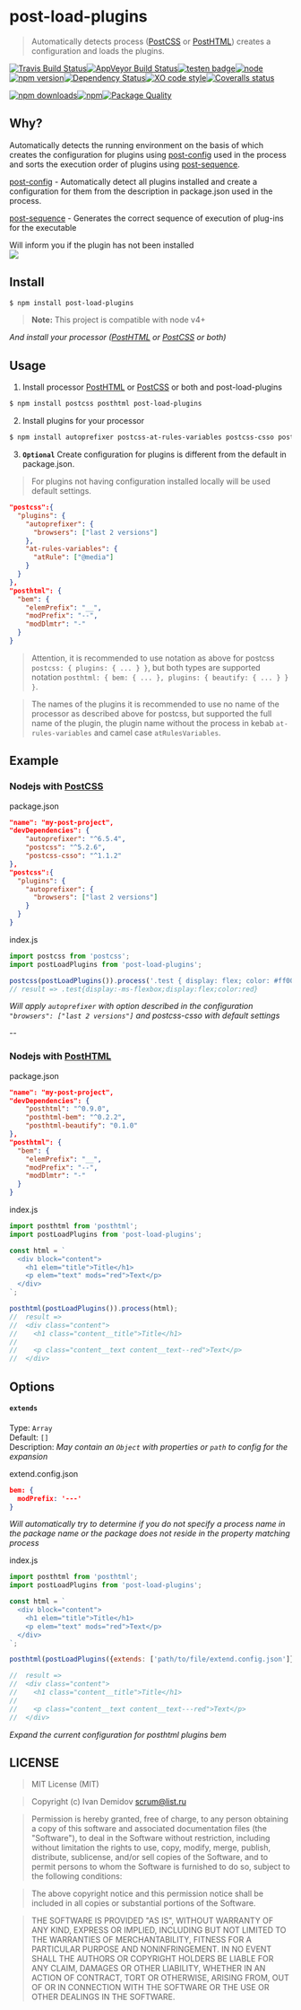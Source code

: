# post-load-plugins
> Automatically detects process ([PostCSS](https://github.com/postcss/postcss) or [PostHTML](https://github.com/posthtml/posthtml)) creates a configuration and loads the plugins.

[![Travis Build Status](https://img.shields.io/travis/post-org/post-load-plugins.svg?style=flat-square&label=unix)](https://travis-ci.org/post-org/post-load-plugins)[![AppVeyor Build Status](https://img.shields.io/appveyor/ci/post-org/post-load-plugins.svg?style=flat-square&label=windows)](https://ci.appveyor.com/project/post-org/post-load-plugins)[![testen badge](https://img.shields.io/badge/testen-passing-brightgreen.svg?style=flat-square)](https://github.com/egoist/testen)[![node](https://img.shields.io/node/v/post-load-plugins.svg?maxAge=2592000&style=flat-square)]()[![npm version](https://img.shields.io/npm/v/post-load-plugins.svg?style=flat-square)](https://www.npmjs.com/package/post-load-plugins)[![Dependency Status](https://david-dm.org/post-org/post-load-plugins.svg?style=flat-square)](https://david-dm.org/post-org/post-load-plugins)[![XO code style](https://img.shields.io/badge/code_style-XO-5ed9c7.svg?style=flat-square)](https://github.com/sindresorhus/xo)[![Coveralls status](https://img.shields.io/coveralls/post-org/post-load-plugins.svg?style=flat-square)](https://coveralls.io/r/post-org/post-load-plugins)

[![npm downloads](https://img.shields.io/npm/dm/post-load-plugins.svg?style=flat-square)](https://www.npmjs.com/package/post-load-plugins)[![npm](https://img.shields.io/npm/dt/post-load-plugins.svg?style=flat-square)](https://www.npmjs.com/package/post-load-plugins)[![Package Quality](http://npm.packagequality.com/shield/post-load-plugins.svg?style=flat-square)](http://packagequality.com/#?package=post-load-plugins)

## Why?
Automatically detects the running environment on the basis of which creates the configuration for plugins using [post-config](https://github.com/post-org/post-config) used in the process and sorts the execution order of plugins using [post-sequence](https://github.com/GitScrum/post-sequence).

[post-config](https://github.com/post-org/post-config) - Automatically detect all plugins installed and create a configuration for them from the description in package.json used in the process.

[post-sequence](https://github.com/GitScrum/post-sequence) - Generates the correct sequence of execution of plug-ins for the executable

Will inform you if the plugin has not been installed  
![](https://raw.githubusercontent.com/posthtml/posthtml-load-plugins/master/reporting.jpg)

## Install

```bash
$ npm install post-load-plugins 
```
> **Note:** This project is compatible with node v4+

*And install your processor ([PostHTML](https://github.com/posthtml/posthtml) or [PostCSS](https://github.com/postcss/postcss) or both)*  

## Usage

1. Install processor [PostHTML](https://github.com/posthtml/posthtml) or [PostCSS](https://github.com/postcss/postcss) or both and post-load-plugins
  ```bash
  $ npm install postcss posthtml post-load-plugins 
  ```

2. Install plugins for your processor
  ```bash
  $ npm install autoprefixer postcss-at-rules-variables postcss-csso posthtml-bem posthtml-beautify
  ```

3. **`Optional`** Create configuration for plugins is different from the default in package.json.  
  > For plugins not having configuration installed locally will be used default settings.  

  ```json
  "postcss":{
    "plugins": {
      "autoprefixer": {
        "browsers": ["last 2 versions"]
      },
      "at-rules-variables": {
        "atRule": ["@media"]
      }
    }
  },
  "posthtml": {
    "bem": {
      "elemPrefix": "__",
      "modPrefix": "--",
      "modDlmtr": "-"
    }
  }
  ```  

> Attention, it is recommended to use notation as above for postcss `postcss: { plugins: { ... } }`, but both types are supported notation `posthtml: { bem: { ... }, plugins: { beautify: { ... } } }`. 

> The names of the plugins it is recommended to use no name of the processor as described above for postcss, but supported the full name of the plugin, the plugin name without the process in kebab `at-rules-variables` and camel case `atRulesVariables`.


## Example
### Nodejs with [PostCSS](https://github.com/postcss/postcss)
package.json
```json
"name": "my-post-project",
"devDependencies": {
    "autoprefixer": "^6.5.4",
    "postcss": "^5.2.6",
    "postcss-csso": "^1.1.2"
},
"postcss":{
  "plugins": {
    "autoprefixer": {
      "browsers": ["last 2 versions"]
    }
  }
}
```
index.js
```js
import postcss from 'postcss';
import postLoadPlugins from 'post-load-plugins';

postcss(postLoadPlugins()).process('.test { display: flex; color: #ff0000;} @charset "utf-8";');
// result => .test{display:-ms-flexbox;display:flex;color:red}
 ```
 *Will apply `autoprefixer` with option described in the configuration `"browsers": ["last 2 versions"]` and postcss-csso with default settings*

--  
### Nodejs with [PostHTML](https://github.com/posthtml/posthtml)
 
package.json
```json
"name": "my-post-project",
"devDependencies": {
    "posthtml": "^0.9.0",
    "posthtml-bem": "^0.2.2",
    "posthtml-beautify": "0.1.0"
},
"posthtml": {
  "bem": {
    "elemPrefix": "__",
    "modPrefix": "--",
    "modDlmtr": "-"
  }
}
```

index.js
```js
import posthtml from 'posthtml';
import postLoadPlugins from 'post-load-plugins';

const html = `
  <div block="content">
    <h1 elem="title">Title</h1>
    <p elem="text" mods="red">Text</p>
  </div>
`;

posthtml(postLoadPlugins()).process(html);
//  result =>
//  <div class="content">
//    <h1 class="content__title">Title</h1>
//
//    <p class="content__text content__text--red">Text</p>
//  </div>
 ```
## Options
#### `extends`  
Type: `Array`  
Default: `[]`  
Description: *May contain an `Object` with properties or `path` to config for the expansion*

extend.config.json
```json
bem: {
  modPrefix: '---'
}
```  
*Will automatically try to determine if you do not specify a process name in the package name or the package does not reside in the property matching process*

index.js
```js
import posthtml from 'posthtml';
import postLoadPlugins from 'post-load-plugins';

const html = `
  <div block="content">
    <h1 elem="title">Title</h1>
    <p elem="text" mods="red">Text</p>
  </div>
`;

posthtml(postLoadPlugins({extends: ['path/to/file/extend.config.json']})).process(html);

//  result =>
//  <div class="content">
//    <h1 class="content__title">Title</h1>
//
//    <p class="content__text content__text---red">Text</p>
//  </div>
```
*Expand the current configuration for posthtml plugins bem*

## LICENSE

> MIT License (MIT)

>Copyright (c) Ivan Demidov <scrum@list.ru>

> Permission is hereby granted, free of charge, to any person obtaining a copy
of this software and associated documentation files (the "Software"), to deal
in the Software without restriction, including without limitation the rights
to use, copy, modify, merge, publish, distribute, sublicense, and/or sell
copies of the Software, and to permit persons to whom the Software is
furnished to do so, subject to the following conditions:

> The above copyright notice and this permission notice shall be included in all
copies or substantial portions of the Software.

> THE SOFTWARE IS PROVIDED "AS IS", WITHOUT WARRANTY OF ANY KIND, EXPRESS OR
IMPLIED, INCLUDING BUT NOT LIMITED TO THE WARRANTIES OF MERCHANTABILITY,
FITNESS FOR A PARTICULAR PURPOSE AND NONINFRINGEMENT. IN NO EVENT SHALL THE
AUTHORS OR COPYRIGHT HOLDERS BE LIABLE FOR ANY CLAIM, DAMAGES OR OTHER
LIABILITY, WHETHER IN AN ACTION OF CONTRACT, TORT OR OTHERWISE, ARISING FROM,
OUT OF OR IN CONNECTION WITH THE SOFTWARE OR THE USE OR OTHER DEALINGS IN THE
SOFTWARE.
